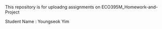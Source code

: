 This repository is for uploadng assignments on ECO395M_Homework-and-Project

Student Name : Youngseok Yim
